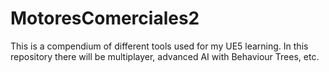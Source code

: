 # MotoresComerciales2
This is a compendium of different tools used for my UE5 learning. In this repository there will be multiplayer, advanced AI with Behaviour Trees, etc.
